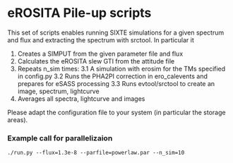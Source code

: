 # eROSITA Pile-up scripts

This set of scripts enables running SIXTE simulations for a given spectrum and flux and extracting the spectrum with srctool. In particular it

1. Creates a SIMPUT from the given parameter file and flux
2. Calculates the eROSITA slew GTI from the attitude file
3. Repeats n_sim times:
  3.1 A simulation with erosim for the TMs specified in config.py
  3.2 Runs the PHA2PI correction in ero_calevents and prepares for eSASS processing
  3.3 Runs evtool/srctool to create an image, spectrum, lightcurve
4. Averages all spectra, lightcurve and images

Please adapt the configuration file to your system (in particular the storage areas).


### Example call for parallelizaion

```
./run.py --flux=1.3e-8 --parfile=powerlaw.par --n_sim=10
```
